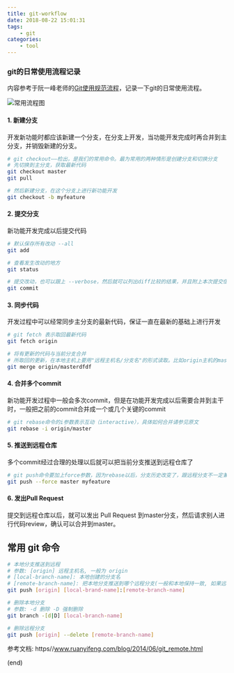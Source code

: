 ```yaml
---
title: git-workflow
date: 2018-08-22 15:01:31
tags: 
    - git
categories:
    - tool
---
```


### git的日常使用流程记录
内容参考于阮一峰老师的[Git使用规范流程](https//www.ruanyifeng.com/blog/2015/08/git-use-process.html)，记录一下git的日常使用流程。
<!--more-->
![常用流程图](https//www.ruanyifeng.com/blogimg/asset/2015/bg2015080501.png)
#### 1. 新建分支
开发新功能时都应该新建一个分支，在分支上开发，当功能开发完成时再合并到主分支，并销毁新建的分支。
```bash
# git checkout——检出，是我们的常用命令。最为常用的两种情形是创建分支和切换分支
# 先切换到主分支，获取最新代码
git checkout master
git pull

# 然后新建分支，在这个分支上进行新功能开发
git checkout -b myfeature
```
#### 2. 提交分支
新功能开发完成以后提交代码
```bash
# 默认保存所有改动 --all
git add

# 查看发生改动的地方
git status

# 提交改动，也可以跟上 --verbose，然后就可以列出diff比较的结果，并且附上本次提交信息
git commit
```
#### 3. 同步代码
开发过程中可以经常同步主分支的最新代码，保证一直在最新的基础上进行开发
```bash
# git fetch 表示取回最新代码
git fetch origin

# 将有更新的代码与当前分支合并
# 所取回的更新，在本地主机上要用"远程主机名/分支名"的形式读取。比如origin主机的master，就要用origin/master读取。
git merge origin/masterdfdf
```
#### 4. 合并多个commit
新功能开发过程中一般会多次commit，但是在功能开发完成以后需要合并到主干时，一般把之前的commit合并成一个或几个关键的commit
```bash
# git rebase命令的i参数表示互动（interactive），具体如何合并请参见原文
git rebase -i origin/master
```
#### 5. 推送到远程仓库
多个commit经过合理的处理以后就可以把当前分支推送到远程仓库了
```bash
# git push命令要加上force参数，因为rebase以后，分支历史改变了，跟远程分支不一定兼容，有可能要强行推送
git push --force master myfeature
```
#### 6. 发出Pull Request
提交到远程仓库以后，就可以发出 Pull Request 到master分支，然后请求别人进行代码review，确认可以合并到master。

## 常用 git 命令

```bash
# 本地分支推送到远程
# 参数: [origin] 远程主机名, 一般为 origin
# [local-branch-name]: 本地创建的分支名
# [remote-branch-name]: 把本地分支推送到哪个远程分支(一般和本地保持一致, 如果远程分支名不存在会自动创建)
git push [origin] [local-brand-name]:[remote-branch-name]

# 删除本地分支
# 参数: -d 删除 -D 强制删除
git branch -[d|D] [local-branch-name]

# 删除远程分支
git push [origin] --delete [remote-branch-name]

```


参考文档: https//www.ruanyifeng.com/blog/2014/06/git_remote.html

(end)


